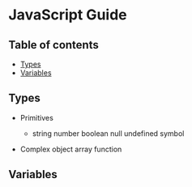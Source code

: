 # JavaScript Guide

## Table of contents
* [Types](#types)
* [Variables](#variables)

## Types
* Primitives
   * string
  number
  boolean
  null
  undefined
  symbol

* Complex
  object
  array
  function

## Variables